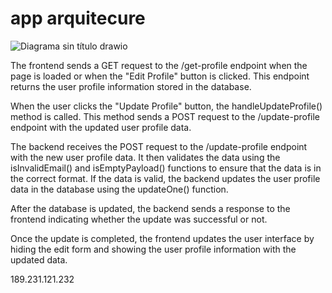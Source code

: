 # app arquitecure 



![Diagrama sin título drawio](https://user-images.githubusercontent.com/114703394/231842767-3f7d7360-e171-4c35-ab65-4555b32584c5.png)




The frontend sends a GET request to the /get-profile endpoint when the page is loaded or when the "Edit Profile" button is clicked. This endpoint returns the user profile information stored in the database.

When the user clicks the "Update Profile" button, the handleUpdateProfile() method is called. This method sends a POST request to the /update-profile endpoint with the updated user profile data.

The backend receives the POST request to the /update-profile endpoint with the new user profile data. It then validates the data using the isInvalidEmail() and isEmptyPayload() functions to ensure that the data is in the correct format. If the data is valid, the backend updates the user profile data in the database using the updateOne() function.

After the database is updated, the backend sends a response to the frontend indicating whether the update was successful or not.

Once the update is completed, the frontend updates the user interface by hiding the edit form and showing the user profile information with the updated data.





189.231.121.232